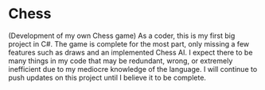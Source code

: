 # Chess
(Development of my own Chess game)
As a coder, this is my first big project in C#. The game is complete for the most part, only missing a few features such as draws and an implemented Chess AI. 
I expect there to be many things in my code that may be redundant, wrong, or extremely inefficient due to my mediocre knowledge of the language. 
I will continue to push updates on this project until I  believe it to be complete.
